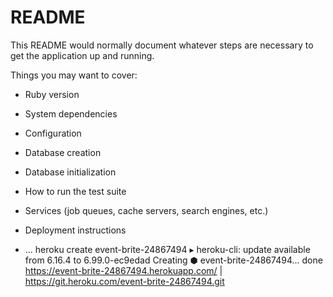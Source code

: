 # README

This README would normally document whatever steps are necessary to get the
application up and running.

Things you may want to cover:

* Ruby version

* System dependencies

* Configuration

* Database creation

* Database initialization

* How to run the test suite

* Services (job queues, cache servers, search engines, etc.)

* Deployment instructions

* ...
heroku create event-brite-24867494
 ▸    heroku-cli: update available from 6.16.4 to 6.99.0-ec9edad
Creating ⬢ event-brite-24867494... done
https://event-brite-24867494.herokuapp.com/ | https://git.heroku.com/event-brite-24867494.git

